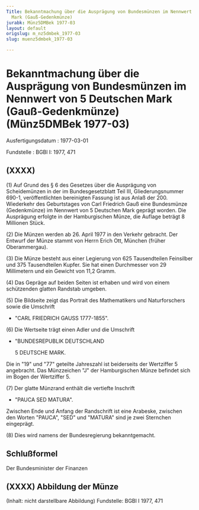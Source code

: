 ```yaml
---
Title: Bekanntmachung über die Ausprägung von Bundesmünzen im Nennwert von 5 Deutschen
  Mark (Gauß-Gedenkmünze)
jurabk: Münz5DMBek 1977-03
layout: default
origslug: m_nz5dmbek_1977-03
slug: muenz5dmbek_1977-03

---
```


# Bekanntmachung über die Ausprägung von Bundesmünzen im Nennwert von 5 Deutschen Mark (Gauß-Gedenkmünze) (Münz5DMBek 1977-03)

Ausfertigungsdatum
:   1977-03-01

Fundstelle
:   BGBl I: 1977, 471

## (XXXX)

(1) Auf Grund des § 6 des Gesetzes über die Ausprägung von
Scheidemünzen in der im Bundesgesetzblatt Teil III, Gliederungsnummer
690-1, veröffentlichten bereinigten Fassung ist aus Anlaß der 200.
Wiederkehr des Geburtstages von Carl Friedrich Gauß eine Bundesmünze
(Gedenkmünze) im Nennwert von 5 Deutschen Mark geprägt worden. Die
Ausprägung erfolgte in der Hamburgischen Münze, die Auflage beträgt 8
Millionen Stück.

(2) Die Münzen werden ab 26. April 1977 in den Verkehr gebracht. Der
Entwurf der Münze stammt von Herrn Erich Ott, München (früher
Oberammergau).

(3) Die Münze besteht aus einer Legierung von 625 Tausendteilen
Feinsilber und 375 Tausendteilen Kupfer. Sie hat einen Durchmesser von
29 Millimetern und ein Gewicht von 11,2 Gramm.

(4) Das Gepräge auf beiden Seiten ist erhaben und wird von einem
schützenden glatten Randstab umgeben.

(5) Die Bildseite zeigt das Portrait des Mathematikers und
Naturforschers sowie die Umschrift

*   "CARL FRIEDRICH GAUSS 1777-1855".




(6) Die Wertseite trägt einen Adler und die Umschrift

*   "BUNDESREPUBLIK DEUTSCHLAND

    5 DEUTSCHE MARK.



Die in "19" und "77" geteilte Jahreszahl ist beiderseits der
Wertziffer 5 angebracht. Das Münzzeichen "J" der Hamburgischen Münze
befindet sich im Bogen der Wertziffer 5.

(7) Der glatte Münzrand enthält die vertiefte Inschrift

*   "PAUCA SED MATURA".



Zwischen Ende und Anfang der Randschrift ist eine Arabeske, zwischen
den Worten "PAUCA", "SED" und "MATURA" sind je zwei Sternchen
eingeprägt.

(8) Dies wird namens der Bundesregierung bekanntgemacht.

## Schlußformel

Der Bundesminister der Finanzen

## (XXXX) Abbildung der Münze

(Inhalt: nicht darstellbare Abbildung)
Fundstelle: BGBl I 1977, 471

